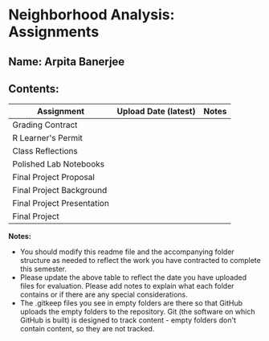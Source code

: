 # Neighborhood Analysis: Assignments

## **Name:** Arpita Banerjee

## Contents:

| Assignment | Upload Date (latest) | Notes |
|-|-|-|
| Grading Contract |  |  |
| R Learner's Permit |  |  |
| Class Reflections |  |  |
| Polished Lab Notebooks |  |  |
| Final Project Proposal |  |  |
| Final Project Background |  |  |
| Final Project Presentation |  |  |
| Final Project |  |  |

**Notes:** 

- You should modify this readme file and the accompanying folder structure as needed to reflect the work you have contracted to complete this semester.
- Please update the above table to reflect the date you have uploaded files for evaluation. Please add notes to explain what each folder contains or if there are any special considerations.
- The .gitkeep files you see in empty folders are there so that GitHub uploads the empty folders to the repository. Git (the software on which GitHub is built) is designed to track content - empty folders don't contain content, so they are not tracked.
